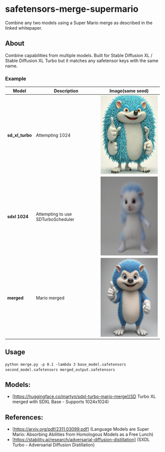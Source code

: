 # safetensors-merge-supermario

Combine any two models using a Super Mario merge as described in the linked whitepaper.

## About

Combine capabilities from multiple models. Built for Stable Diffusion XL / Stable Diffusion XL Turbo but it matches any safetensor keys with the same name.

### Example

| **Model** | **Description** | **Image**(same seed) |
|-----------|-----------------|-----------|
| **sd_xl_turbo** | Attempting 1024 | <img src="assets/before_xl_turbo.png" alt="SDXL turbo attempting to render at 1024" width="256" height="256"> |
| **sdxl 1024** | Attempting to use SDTurboScheduler | <img src="assets/before_xl.png" alt="SDXL attempting to use SDTurboScheduler" width="256" height="256"> |
| **merged** | Mario merged | <img src="assets/after.png" alt="Merged model successfully rendering 1024" width="256" height="256"> |

## Usage

`python merge.py -p 0.1 -lambda 3 base_model.safetensors second_model.safetensors merged_output.safetensors`


## Models:

* [https://huggingface.co/martyn/sdxl-turbo-mario-merge](SD Turbo XL merged with SDXL Base - Supports 1024x1024)

## References:

* [https://arxiv.org/pdf/2311.03099.pdf] (Language Models are Super Mario: Absorbing Abilities from Homologous Models as a Free Lunch)
* [https://stability.ai/research/adversarial-diffusion-distillation] (SXDL Turbo - Adversarial Diffusion Distillation)
